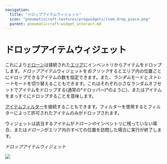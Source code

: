 ```yaml
---
navigation:
  title: "ドロップアイテムウィジェット"
  icon: "pneumaticcraft:textures/progwidgets/item_drop_piece.png"
  parent: pneumaticcraft:widget_interact.md
---
```


# ドロップアイテムウィジェット

これにより[ドローン](../drone.md)は接続された[エリア](./area.md)にインベントリからアイテムをドロップします。*ドロップアイテム*ウィジェットを*右クリック*するとエリア内の位置ごとにドロップできるアイテムの数を指定できます。また、*ランダム*モードと*ストレート*モードを切り替えることもできます。これはそれぞれ小さなランダムオフセットでアイテムをドロップする(通常の*ドロッパ―)*のように)、またはアイテムをまっすぐにドロップすることを意味します。

[アイテムフィルター](./item_filter.md)を接続することもできます。フィルターを使用するとフィルターによって許可されたアイテムのみがドロップされます。

ウィジェットは該当するアイテムが*ドローンの*インベントリに残っていない場合、または*ドローン*がエリア内のすべての位置を訪問した場合に実行が終了します。

*ドロップアイテムウィジェット*

![](item_drop_piece.png)

